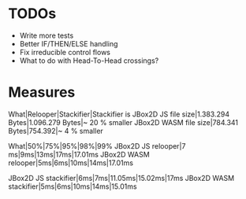 # TODOs

* Write more tests
* Better IF/THEN/ELSE handling
* Fix irreducible control flows
* What to do with Head-To-Head crossings? 

# Measures

What|Relooper|Stackifier|Stackifier is 
JBox2D JS file size|1.383.294 Bytes|1.096.279 Bytes|~ 20 % smaller
JBox2D WASM file size|784.341 Bytes|754.392|~ 4 % smaller

What|50%|75%|95%|98%|99% 
JBox2D JS relooper|7 ms|9ms|13ms|17ms|17.01ms
JBox2D WASM relooper|5ms|6ms|10ms|14ms|17.01ms

JBox2D JS stackifier|6ms|7ms|11.05ms|15.02ms|17ms
JBox2D WASM stackifier|5ms|6ms|10ms|14ms|15.01ms